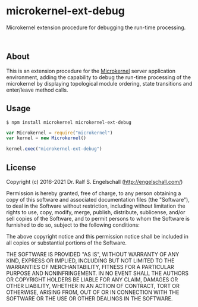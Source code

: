 
microkernel-ext-debug
=====================

Microkernel extension procedure for debugging the run-time processing.

<p/>
<img src="https://nodei.co/npm/microkernel-ext-debug.png?downloads=true&stars=true" alt=""/>

<p/>
<img src="https://david-dm.org/rse/microkernel-ext-debug.png" alt=""/>

About
-----

This is an extension procedure for the
[Microkernel](http://github.com/rse/microkernel) server
application environment, adding the capability to debug the run-time
processing of the microkernel by displaying topological module ordering,
state transitions and enter/leave method calls.

Usage
-----

```shell
$ npm install microkernel microkernel-ext-debug
```

```js
var Microkernel = require("microkernel")
var kernel = new Microkernel()

kernel.exec("microkernel-ext-debug")
```

License
-------

Copyright (c) 2016-2021 Dr. Ralf S. Engelschall (http://engelschall.com/)

Permission is hereby granted, free of charge, to any person obtaining
a copy of this software and associated documentation files (the
"Software"), to deal in the Software without restriction, including
without limitation the rights to use, copy, modify, merge, publish,
distribute, sublicense, and/or sell copies of the Software, and to
permit persons to whom the Software is furnished to do so, subject to
the following conditions:

The above copyright notice and this permission notice shall be included
in all copies or substantial portions of the Software.

THE SOFTWARE IS PROVIDED "AS IS", WITHOUT WARRANTY OF ANY KIND,
EXPRESS OR IMPLIED, INCLUDING BUT NOT LIMITED TO THE WARRANTIES OF
MERCHANTABILITY, FITNESS FOR A PARTICULAR PURPOSE AND NONINFRINGEMENT.
IN NO EVENT SHALL THE AUTHORS OR COPYRIGHT HOLDERS BE LIABLE FOR ANY
CLAIM, DAMAGES OR OTHER LIABILITY, WHETHER IN AN ACTION OF CONTRACT,
TORT OR OTHERWISE, ARISING FROM, OUT OF OR IN CONNECTION WITH THE
SOFTWARE OR THE USE OR OTHER DEALINGS IN THE SOFTWARE.

